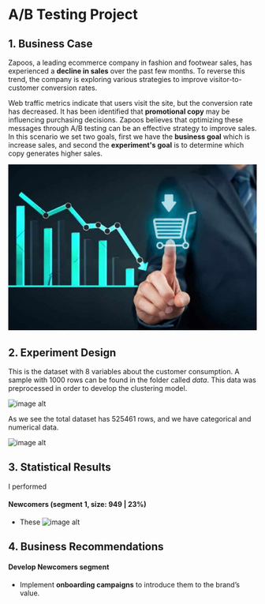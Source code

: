 # A/B Testing Project

## 1. Business Case

Zapoos, a leading ecommerce company in fashion and footwear sales, has experienced a **decline in sales** over the past few months. To reverse this trend, the company is exploring various strategies to improve visitor-to-customer conversion rates.

Web traffic metrics indicate that users visit the site, but the conversion rate has decreased. It has been identified that **promotional copy** may be influencing purchasing decisions. Zapoos believes that optimizing these messages through A/B testing can be an effective strategy to improve sales. In this scenario we set two goals, first we have the **business goal** which is increase sales, and second the **experiment's goal** is to determine which copy generates higher sales.

![image alt](https://github.com/GeorgeWLZD/ab_testing_project/blob/64e7dd69b1233aff1a08be85cf06a51d6db0ae49/img/dropping.JPG)

## 2. Experiment Design

This is the dataset with 8 variables about the customer consumption. A sample with 1000 rows can be found in the folder called *data*. This data was preprocessed in order to develop the clustering model.

![image alt]()

As we see the total dataset has 525461 rows, and we have categorical and numerical data.

![image alt]()

## 3. Statistical Results

I performed 

#### Newcomers (segment 1, size: 949 | 23%)
- These 
![image alt]()

## 4. Business Recommendations

#### Develop Newcomers segment
- Implement **onboarding campaigns** to introduce them to the brand’s value.

